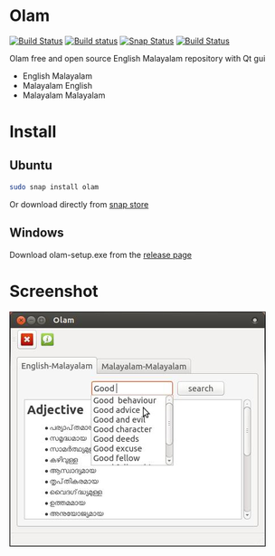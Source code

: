 Olam
====
[![Build Status](https://travis-ci.org/tachyons/olam.svg?branch=master)](https://travis-ci.org/tachyons/olam)
[![Build status](https://ci.appveyor.com/api/projects/status/4rb9tmxph6u9qj27?svg=true)](https://ci.appveyor.com/project/tachyons/olam)
[![Snap Status](https://build.snapcraft.io/badge/tachyons/olam.svg)](https://build.snapcraft.io/user/tachyons/olam)
[![Build Status](https://api.cirrus-ci.com/github/tachyons/olam.svg)](https://cirrus-ci.com/github/tachyons/olam)

Olam free and open source English Malayalam repository with Qt gui
* English Malayalam
* Malayalam English
* Malayalam Malayalam

# Install

## Ubuntu

``` bash
sudo snap install olam
```
Or download directly from [snap store](https://snapcraft.io/olam)

## Windows

Download olam-setup.exe from the [release page](https://github.com/tachyons/olam/releases)

# Screenshot

![olam](/olam.jpeg)
